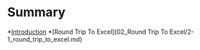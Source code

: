 # Summary

*[Introduction](01_Introduction/1-0_introduction.md)
*[Round Trip To Excel](02_Round Trip To Excel/2-1_round_trip_to_excel.md)



